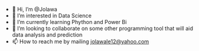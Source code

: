 - 👋 Hi, I’m @Jolawa
- 👀 I’m interested in Data Science
- 🌱 I’m currently learning Phython and Power Bi
- 💞️ I’m looking to collaborate on some other programming tool that will aid data analysis and prediction
- 📫 How to reach me by mailing jolawale12@yahoo.com

<!---
Jolawa/Jolawa is a ✨ special ✨ repository because its `README.md` (this file) appears on your GitHub profile.
You can click the Preview link to take a look at your changes.
--->
